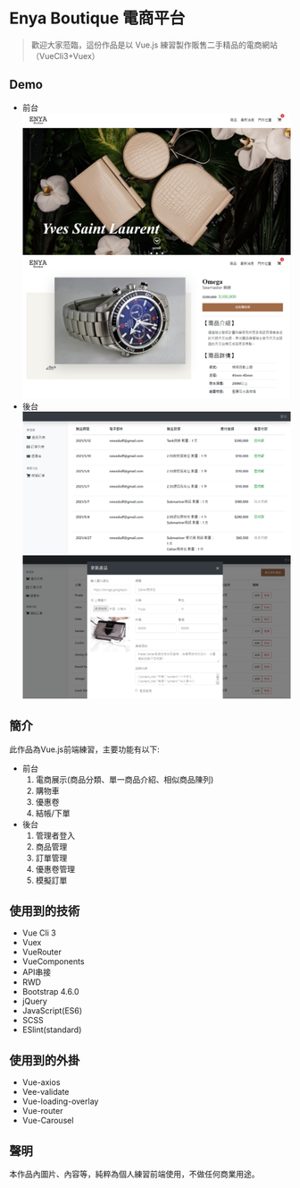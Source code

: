 # Enya Boutique 電商平台
>歡迎大家蒞臨，這份作品是以 Vue.js 練習製作販售二手精品的電商網站（VueCli3+Vuex）


## Demo
* 前台
![](https://github.com/testmeiswrong2020/vue_project_20210407/blob/main/public/img/frontEndPicForGithub.jpg?raw=true)
![](https://github.com/testmeiswrong2020/vue_project_20210407/blob/main/public/img/frontEndPicForGithub1.jpg?raw=true)
* 後台
![](https://github.com/testmeiswrong2020/vue_project_20210407/blob/main/public/img/backendPicForGithub.jpg?raw=true)
![](https://github.com/testmeiswrong2020/vue_project_20210407/blob/main/public/img/backendPicForGithub1.jpg?raw=true)


## 簡介
此作品為Vue.js前端練習，主要功能有以下:
* 前台
  1. 電商展示(商品分類、單一商品介紹、相似商品陳列)
  1. 購物車
  1. 優惠卷
  1. 結帳/下單
* 後台
  1. 管理者登入
  1. 商品管理
  1. 訂單管理
  1. 優惠卷管理
  1. 模擬訂單


## 使用到的技術
* Vue Cli 3
* Vuex
* VueRouter
* VueComponents
* API串接
* RWD
* Bootstrap 4.6.0
* jQuery
* JavaScript(ES6)
* SCSS
* ESlint(standard)


## 使用到的外掛
* Vue-axios
* Vee-validate
* Vue-loading-overlay
* Vue-router
* Vue-Carousel


## 聲明
本作品內圖片、內容等，純粹為個人練習前端使用，不做任何商業用途。
